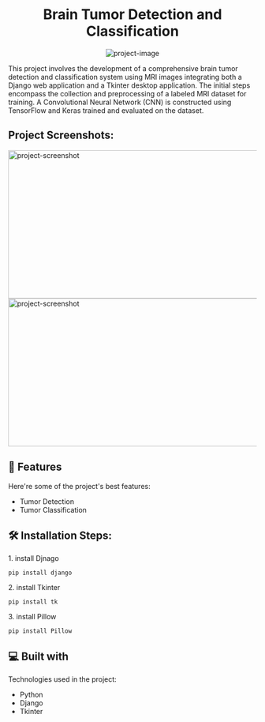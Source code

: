 <h1 align="center" id="title">Brain Tumor Detection and Classification</h1>

<p align="center"><img src="https://socialify.git.ci/helinatefera/Brain-Tumor-Detection/image?language=2&amp;owner=1&amp;name=1&amp;stargazers=1&amp;theme=Light" alt="project-image"></p>

<p id="description">This project involves the development of a comprehensive brain tumor detection and classification system using MRI images integrating both a Django web application and a Tkinter desktop application. The initial steps encompass the collection and preprocessing of a labeled MRI dataset for training. A Convolutional Neural Network (CNN) is constructed using TensorFlow and Keras trained and evaluated on the dataset.</p>

<h2>Project Screenshots:</h2>

<img src="https://snipboard.io/PGT81E.jpg" alt="project-screenshot" width="600" height="300/">

<img src="https://snipboard.io/7sdmR4.jpg" alt="project-screenshot" width="600" height="300/">

  
  
<h2>🧐 Features</h2>

Here're some of the project's best features:

*   Tumor Detection
*   Tumor Classification

<h2>🛠️ Installation Steps:</h2>

<p>1. install Djnago</p>

```
pip install django
```

<p>2. install Tkinter</p>

```
pip install tk
```

<p>3. install Pillow</p>

```
pip install Pillow
```

  
  
<h2>💻 Built with</h2>

Technologies used in the project:

*   Python
*   Django
*   Tkinter
